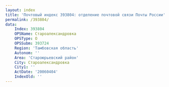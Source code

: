 ```yaml
---
layout: index
title: 'Почтовый индекс 393804: отделение почтовой связи Почты России'
permalink: /393804/
data:
    Index: 393804
    OPSName: Староалександровка
    OPSType: О
    OPSSubm: 393724
    Region: 'Тамбовская область'
    Autonom: ''
    Area: 'Староюрьевский район'
    City: Староалександровка
    City1: ''
    ActDate: '20060404'
    IndexOld: ''
---
```

